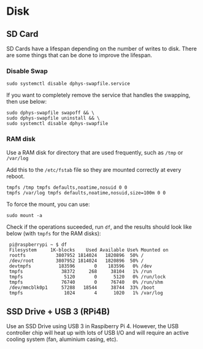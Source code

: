 # Disk

## SD Card

SD Cards have a lifespan depending on the number of writes to disk. There are some things that can be done to improve the lifespan.

### Disable Swap

```
sudo systemctl disable dphys-swapfile.service
```

If you want to completely remove the service that handles the swapping, then use below:
```
sudo dphys-swapfile swapoff && \
sudo dphys-swapfile uninstall && \
sudo systemctl disable dphys-swapfile
```

### RAM disk

Use a RAM disk for directory that are used frequently, such as `/tmp` or `/var/log`

Add this to the `/etc/fstab` file so they are mounted correctly at every reboot.

```
tmpfs /tmp tmpfs defaults,noatime,nosuid 0 0
tmpfs /var/log tmpfs defaults,noatime,nosuid,size=100m 0 0
```

To force the mount, you can use:
```
sudo mount -a
```

Check if the operations suceeded, run `df`, and the results should look like below (with `tmpfs` for the RAM disks):
```
 pi@raspberrypi ~ $ df
 Filesystem     1K-blocks    Used Available Use% Mounted on
 rootfs           3807952 1814024   1820896  50% /
 /dev/root        3807952 1814024   1820896  50% /
 devtmpfs          183596       0    183596   0% /dev
 tmpfs              38372     268     38104   1% /run
 tmpfs               5120       0      5120   0% /run/lock
 tmpfs              76740       0     76740   0% /run/shm
 /dev/mmcblk0p1     57288   18544     38744  33% /boot
 tmpfs               1024       4      1020   1% /var/log
```

## SSD Drive + USB 3 (RPi4B)

Use an SSD Drive using USB 3 in Raspiberry Pi 4. However, the USB controller chip will heat up with lots of USB I/O and will require an active cooling system (fan, aluminium casing, etc).